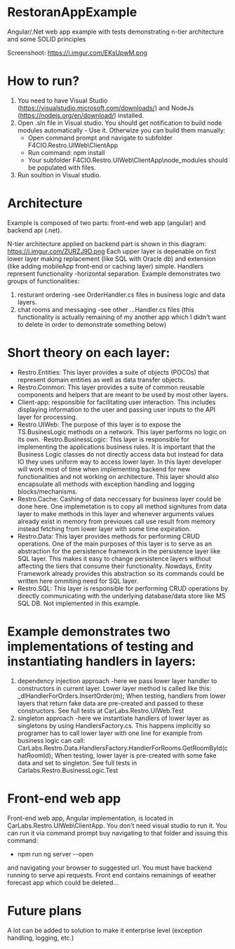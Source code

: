 # RestoranAppExample
Angular/.Net web app example with tests demonstrating n-tier architecture and some SOLID principles

Screenshoot: https://i.imgur.com/EKsUpwM.png

# How to run?
1. You need to have Visual Studio (https://visualstudio.microsoft.com/downloads/) and NodeJs (https://nodejs.org/en/download/) installed. 
2. Open .sln file in Visual studio. You should get notification to build node modules automatically - Use it. Otherwize you can build them manually:
   - Open command prompt and navigate to subfolder F4CIO.Restro.UIWeb\ClientApp
   - Run command: npm install
   - Your subfolder F4CIO.Restro.UIWeb\ClientApp\node_modules should be populated with files.
3. Run soultion in Visual studio.

# Architecture
Example is composed of two parts: front-end web app (angular) and backend api (.net).

N-tier architecture applied on backend part is shown in this diagram: https://i.imgur.com/ZURZJ9D.png
Each upper layer is depenable on first lower layer making replacement (like SQL with Oracle db) and extension (like adding mobileApp front-end or caching layer) simple.
Handlers represent functionality -horizontal separation. Example demonstrates two groups of functionalities:
1. resturant ordering -see OrderHandler.cs files in business logic and data layers.
2. chat rooms and messaging -see other ...Handler.cs files (this functionality is actually remaining of my another app which I didn't want to delete in order to demonstrate something below)

# Short theory on each layer:
- Restro.Entities: This layer provides a suite of objects (POCOs) that represent domain entities as well as data transfer objects.
- Restro.Common: This layer provides a suite of common reusable components and helpers that are meant to be used by most other layers.
- Client-app: responsible for facilitating user interaction. This includes displaying information to the user and passing user inputs to the API layer for processing.
- Restro.UIWeb: The purpose of this layer is to expose the TS.BusinesLogic methods on a network. This layer performs no logic on its own.
·Restro.BusinessLogic: This layer is responsible for implementing the applications business rules. It is important that the Business Logic classes do not directly access data but instead for data IO they uses uniform way to access lower layer. In this layer developer will work most of time when implementing backend for new functionalities and not working on architecture. This layer should also encapsulate all methods with exception handling and logging blocks/mechanisms.
- Restro.Cache: Cashing of data neccessary for business layer could be done here. One implemetation is to copy all method signitures from data layer to make methods in this layer and whenever arguments values already exist in memory from previoues call use result from memory instead fetching from lower layer with some time expiration.
- Restro.Data: This layer provides methods for performing CRUD operations. One of the main purposes of this layer is to serve as an abstraction for the persistence framework in the persistence layer like SQL layer. This makes it easy to change persistence layers without affecting the tiers that consume their functionality. Nowdays, Entity Framework already provides this abstraction so its commands could be written here ommiting need for SQL layer.
- Restro.SQL: This layer is responsible for performing CRUD operations by directly communicating with the underlying database/data store like MS SQL DB. Not implemented in this example.

# Example demonstrates two implementations of testing and instantiating handlers in layers:
1. dependency injection approach -here we pass lower layer handler to constructors in current layer. Lower layer method is called like this: _dlHandlerForOrders.InsertOrder(m); When testing, handlers from lower layers that return fake data are pre-created and passed to these constructors. See full tests at CarLabs.Restro.UIWeb.Test
2. singleton approach -here we instantiate handlers of lower layer as singletons by using HandlersFactory.cs. This happens implicitly so programer has to call lower layer with one line for example from business logic can call:  CarLabs.Restro.Data.HandlersFactory.HandlerForRooms.GetRoomById(chatRoomId); When testing, lower layer is pre-created with some fake data and set to singleton. See full tests in Carlabs.Restro.BusinessLogic.Test

# Front-end web app
Front-end web app, Angular implementation, is located in CarLabs.Restro.UIWeb\ClientApp. You don't need visual studio to run it. You can run it via command prompt buy navigating to that folder and issuing this command:
- npm run ng server --open

and navigating your browser to suggested url. 
You must have backend running to serve api requests. Front end contains remainings of weather forecast app which could be deleted...

# Future plans
A lot can be added to solution to make it enterprise level (exception handling, logging, etc.)
